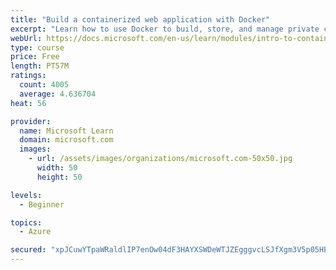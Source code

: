```yaml
---
title: "Build a containerized web application with Docker"
excerpt: "Learn how to use Docker to build, store, and manage private container images with the Azure Container Registry."
webUrl: https://docs.microsoft.com/en-us/learn/modules/intro-to-containers/
type: course
price: Free
length: PT57M
ratings:
  count: 4005
  average: 4.636704
heat: 56

provider:
  name: Microsoft Learn
  domain: microsoft.com
  images:
    - url: /assets/images/organizations/microsoft.com-50x50.jpg
      width: 50
      height: 50

levels:
  - Beginner

topics:
  - Azure

secured: "xpJCuwYTpaWRaldlIP7enOw04dF3HAYXSWDeWTJZEgggvcLSJfXgm3V5p05HER+OAw1k94u5DKhqL4RwRapynimwu5P810Y5qDWmhugINV7zWIvPFewmdRFqG8NePvmhQMlBvLmhSH6WQCXr7XIPrWUsd5RqdluND6bvwq/I5rWHO92UldV+TG7yX7nUJx1YXFfYr98hc/k64NBfZbfjoYcjCfOXmabGQbM5HDkrTxrFCgctxvLhbs5SifB6ZfU59/2WXuEaDvxUEQVmkzpp255p1RRl135GOglMzRZtAhgbvnt+EQauXpDQxYbojTR0BB/cyncMp+Od/EALiuhkwQiTod2O9FnHJrsIHax4qdqfXSrAxMENE4moF0YNk/C3wkOFfej5O2Xxk+1l4fx8QwxWmKfLYVUl8xaiTmQeyow=;0oDG+P5b4q02i2fSUYKukw=="
---
```


